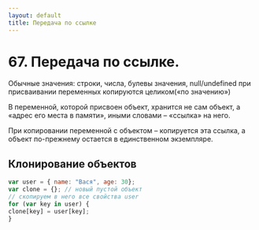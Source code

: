 ```yaml
---
layout: default
title: Передача по ссылке
---
```


# 67. Передача по ссылке.

Обычные значения: строки, числа, булевы значения, null/undefined при присваивании переменных копируются целиком(«по значению»)

В переменной, которой присвоен объект, хранится не сам объект, а «адрес его места в памяти», иными словами – «ссылка» на него.

При копировании переменной с объектом – копируется эта ссылка, а объект по-прежнему остается в единственном экземпляре.

## Клонирование объектов

```javascript
var user = { name: "Вася", age: 30};
var clone = {}; // новый пустой объект
// скопируем в него все свойства user
for (var key in user) {
clone[key] = user[key];
}
```